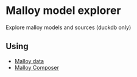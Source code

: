 # Malloy model explorer

Explore malloy models and sources (duckdb only)

## Using

- [Malloy data](https://www.malloydata.dev/)
- [Malloy Composer](https://github.com/malloydata/malloy-composer)
